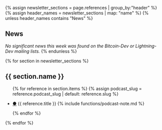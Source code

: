 {% assign newsletter_sections = page.references | group_by:"header" %}
{% assign header_names = newsletter_sections | map: "name" %}
{% unless header_names contains "News" %}
## News
*No significant news this week was found on the Bitcoin-Dev or Lightning-Dev mailing lists.*
{% endunless %}

{% for section in newsletter_sections %}
## {{ section.name }}
<ul>
  {% for reference in section.items %}
  {% assign podcast_slug = reference.podcast_slug | default: reference.slug %}
  <li id="{{ podcast_slug | slice: 1, podcast_slug.size }}" class="anchor-list">
    <p>
      <a href="{{ podcast_slug }}" class="anchor-list-link">●</a>
      {{ reference.title }}
      {% include functions/podcast-note.md %}
    </p>
  </li>
  {% endfor %}
</ul>
{% endfor %}